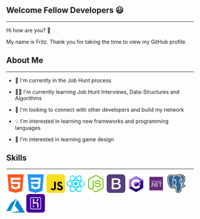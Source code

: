 ## Welcome Fellow Developers 😃

---

Hi how are you? 👋

My name is Fritz. Thank you for taking the time to view my GitHub profile.

## About Me

---

- 🌅 I'm currently in the Job Hunt process

- 👨‍🎓 I'm currently learning Job Hunt Interviews, Data-Structures and Algorithms

- 🤝 I'm looking to connect with other developers and build my network

- 💡 I'm interested in learning new frameworks and programming languages

- 🌈 I'm interested in learning game design

## Skills

---

<img width="50"  src="./images/html_icon.png">
<img width="50"  src="./images/css_icon.png">
<img width="50"  src="./images/javascript_icon.png">
<img width="50"  src="./images/react_icon.png">
<img width="50"  src="./images/node_icon.png">
<img width="50"  src="./images/bootstrap_icon.png">
<img width="50"  src="./images/csharp_icon.png">
<img width="50"  src="./images/aspnet_icon.png">
<img width="50"  src="./images/postgresql_icon.png">
<img width="50"  src="./images/azure_icon.png">
<img width="50"  src="./images/heroku_icon.png">
